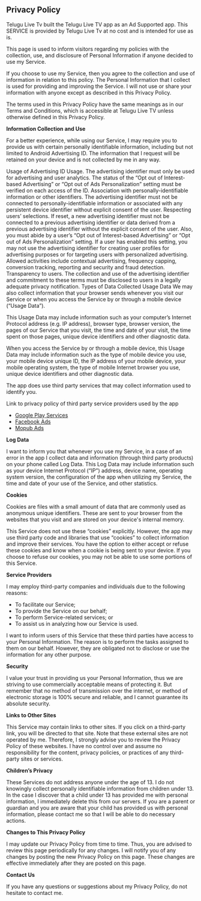 
 <html>
 <head>	
</head>
<body>
 	<h2>Privacy Policy</h2> <p> Telugu Live Tv built the Telugu Live TV app as an Ad Supported app. This SERVICE is provided by Telugu Live Tv at no cost and is intended for use as is.
 	</p> <p>This page is used to inform visitors regarding my policies with the collection, use, and
 	disclosure of Personal Information if anyone decided to use my Service.
 	</p> <p>If you choose to use my Service, then you agree to the collection and use of information in relation
 	to this policy. The Personal Information that I collect is used for providing and improving the
 	Service. I will not use or share your information with anyone except as described
 	in this Privacy Policy.
 	</p> <p>The terms used in this Privacy Policy have the same meanings as in our Terms and Conditions, which is accessible
 	at Telugu Live TV unless otherwise defined in this Privacy Policy.
 	</p> <p><strong>Information Collection and Use</strong></p> <p>For a better experience, while using our Service, I may require you to provide us with certain personally identifiable information, including but not limited to Android Advertising ID. The information that I request will be retained on your device and is not collected by me in any way.
<p>Usage of Advertising ID
Usage. The advertising identifier must only be used for advertising and user analytics. The status of the “Opt out of Interest-based Advertising” or “Opt out of Ads Personalization” setting must be verified on each access of the ID.
Association with personally-identifiable information or other identifiers. The advertising identifier must not be connected to personally-identifiable information or associated with any persistent device identifier without explicit consent of the user.
Respecting users’ selections. If reset, a new advertising identifier must not be connected to a previous advertising identifier or data derived from a previous advertising identifier without the explicit consent of the user. Also, you must abide by a user’s “Opt out of Interest-based Advertising” or “Opt out of Ads Personalization” setting. If a user has enabled this setting, you may not use the advertising identifier for creating user profiles for advertising purposes or for targeting users with personalized advertising. Allowed activities include contextual advertising, frequency capping, conversion tracking, reporting and security and fraud detection.
Transparency to users. The collection and use of the advertising identifier and commitment to these terms must be disclosed to users in a legally adequate privacy notification.
Types of Data Collected
Usage Data
We may also collect information that your browser sends whenever you visit our Service or when you access the Service by or through a mobile device (“Usage Data”).

This Usage Data may include information such as your computer’s Internet Protocol address (e.g. IP address), browser type, browser version, the pages of our Service that you visit, the time and date of your visit, the time spent on those pages, unique device identifiers and other diagnostic data.

When you access the Service by or through a mobile device, this Usage Data may include information such as the type of mobile device you use, your mobile device unique ID, the IP address of your mobile device, your mobile operating system, the type of mobile Internet browser you use, unique device identifiers and other diagnostic data.</p>

 	
</p> <p>The app does use third party services that may collect information used to identify you.</p> <div><p>Link to privacy policy of third party service providers used by the app</p> <ul><li><a href="https://www.google.com/policies/privacy/" target="_blank">Google Play Services</a></li>
<li><a href="https://business.facebook.com/" target="_blank">Facebook Ads</a></li>
<li><a href="https://www.mopub.com" target="_blank">Mopub Ads</a></li> <!----> <!----> <!----> <!----> <!----> <!----></ul></div> <p><strong>Log Data</strong></p> <p> I want to inform you that whenever you use my Service, in a case of an
 	error in the app I collect data and information (through third party products) on your phone
 	called Log Data. This Log Data may include information such as your device Internet Protocol (“IP”) address,
 	device name, operating system version, the configuration of the app when utilizing my Service,
 	the time and date of your use of the Service, and other statistics.
 	</p> <p><strong>Cookies</strong></p> <p>Cookies are files with a small amount of data that are commonly used as anonymous unique identifiers. These
 	are sent to your browser from the websites that you visit and are stored on your device's internal memory.
 	</p> <p>This Service does not use these “cookies” explicitly. However, the app may use third party code and libraries
 	that use “cookies” to collect information and improve their services. You have the option to either
 	accept or refuse these cookies and know when a cookie is being sent to your device. If you choose to
 	refuse our cookies, you may not be able to use some portions of this Service.
 	</p> <p><strong>Service Providers</strong></p> <p> I may employ third-party companies and individuals due to the following reasons:</p> <ul><li>To facilitate our Service;</li> <li>To provide the Service on our behalf;</li> <li>To perform Service-related services; or</li> <li>To assist us in analyzing how our Service is used.</li></ul> <p> I want to inform users of this Service that these third parties have access to your
 	Personal Information. The reason is to perform the tasks assigned to them on our behalf. However, they
 	are obligated not to disclose or use the information for any other purpose.
 	</p> <p><strong>Security</strong></p> <p> I value your trust in providing us your Personal Information, thus we are striving
 	to use commercially acceptable means of protecting it. But remember that no method of transmission over
 	the internet, or method of electronic storage is 100% secure and reliable, and I cannot guarantee
 	its absolute security.
 	</p> <p><strong>Links to Other Sites</strong></p> <p>This Service may contain links to other sites. If you click on a third-party link, you will be directed
 	to that site. Note that these external sites are not operated by me. Therefore, I strongly
 	advise you to review the Privacy Policy of these websites. I have no control over
 	and assume no responsibility for the content, privacy policies, or practices of any third-party sites
 	or services.
 	</p> <p><strong>Children’s Privacy</strong></p> <p>These Services do not address anyone under the age of 13. I do not knowingly collect
 	personally identifiable information from children under 13. In the case I discover that a child
 	under 13 has provided me with personal information, I immediately delete this from
 	our servers. If you are a parent or guardian and you are aware that your child has provided us with personal
 	information, please contact me so that I will be able to do necessary actions.
 	</p> <p><strong>Changes to This Privacy Policy</strong></p> <p> I may update our Privacy Policy from time to time. Thus, you are advised to review
 	this page periodically for any changes. I will notify you of any changes by posting
 	the new Privacy Policy on this page. These changes are effective immediately after they are posted on
 	this page.
 	</p> <p><strong>Contact Us</strong></p> <p>If you have any questions or suggestions about my Privacy Policy, do not hesitate to contact
 	me.

	 
 </body>
 </html>
 	 

